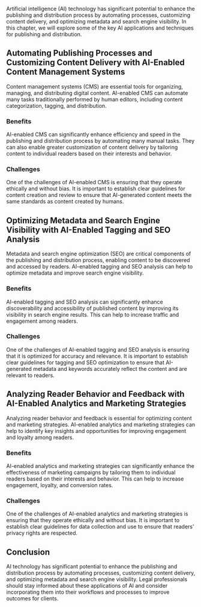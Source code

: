 

Artificial intelligence (AI) technology has significant potential to enhance the publishing and distribution process by automating processes, customizing content delivery, and optimizing metadata and search engine visibility. In this chapter, we will explore some of the key AI applications and techniques for publishing and distribution.

Automating Publishing Processes and Customizing Content Delivery with AI-Enabled Content Management Systems
-----------------------------------------------------------------------------------------------------------

Content management systems (CMS) are essential tools for organizing, managing, and distributing digital content. AI-enabled CMS can automate many tasks traditionally performed by human editors, including content categorization, tagging, and distribution.

### Benefits

AI-enabled CMS can significantly enhance efficiency and speed in the publishing and distribution process by automating many manual tasks. They can also enable greater customization of content delivery by tailoring content to individual readers based on their interests and behavior.

### Challenges

One of the challenges of AI-enabled CMS is ensuring that they operate ethically and without bias. It is important to establish clear guidelines for content creation and review to ensure that AI-generated content meets the same standards as content created by humans.

Optimizing Metadata and Search Engine Visibility with AI-Enabled Tagging and SEO Analysis
-----------------------------------------------------------------------------------------

Metadata and search engine optimization (SEO) are critical components of the publishing and distribution process, enabling content to be discovered and accessed by readers. AI-enabled tagging and SEO analysis can help to optimize metadata and improve search engine visibility.

### Benefits

AI-enabled tagging and SEO analysis can significantly enhance discoverability and accessibility of published content by improving its visibility in search engine results. This can help to increase traffic and engagement among readers.

### Challenges

One of the challenges of AI-enabled tagging and SEO analysis is ensuring that it is optimized for accuracy and relevance. It is important to establish clear guidelines for tagging and SEO optimization to ensure that AI-generated metadata and keywords accurately reflect the content and are relevant to readers.

Analyzing Reader Behavior and Feedback with AI-Enabled Analytics and Marketing Strategies
-----------------------------------------------------------------------------------------

Analyzing reader behavior and feedback is essential for optimizing content and marketing strategies. AI-enabled analytics and marketing strategies can help to identify key insights and opportunities for improving engagement and loyalty among readers.

### Benefits

AI-enabled analytics and marketing strategies can significantly enhance the effectiveness of marketing campaigns by tailoring them to individual readers based on their interests and behavior. This can help to increase engagement, loyalty, and conversion rates.

### Challenges

One of the challenges of AI-enabled analytics and marketing strategies is ensuring that they operate ethically and without bias. It is important to establish clear guidelines for data collection and use to ensure that readers' privacy rights are respected.

Conclusion
----------

AI technology has significant potential to enhance the publishing and distribution process by automating processes, customizing content delivery, and optimizing metadata and search engine visibility. Legal professionals should stay informed about these applications of AI and consider incorporating them into their workflows and processes to improve outcomes for clients.
